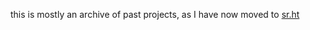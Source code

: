 this is mostly an archive of past projects, as I have now moved to [sr.ht](https://sr.ht/~nuudlman/)


<!--
**nuudlman/nuudlman** is a ✨ _special_ ✨ repository because its `README.md` (this file) appears on your GitHub profile.

Here are some ideas to get you started:

- 🔭 I’m currently working on ...
- 🌱 I’m currently learning ...
- 👯 I’m looking to collaborate on ...
- 🤔 I’m looking for help with ...
- 💬 Ask me about ...
- 📫 How to reach me: ...
- 😄 Pronouns: ...
- ⚡ Fun fact: ...
-->
<!--
Since stats are cool:

[![github stats](https://github-readme-stats.vercel.app/api?username=nuudlman&show_icons=true&theme=dark&include_all_commits=true&count_private=true&hide_rank=true)](https://github.com/anuraghazra/github-readme-stats)

[![most used languages](https://github-readme-stats.vercel.app/api/top-langs/?username=nuudlman&show_icons=true&theme=dark&hide=html,css&langs_count=5)](https://github.com/anuraghazra/github-readme-stats)
-->
